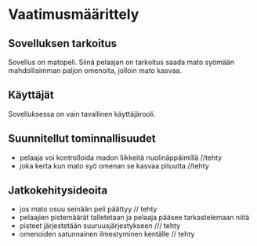 # Vaatimusmäärittely
## Sovelluksen tarkoitus
Sovellus on matopeli. Siinä pelaajan on tarkoitus saada mato syömään mahdollisimman paljon omenoita, jolloin mato kasvaa.
## Käyttäjät
Sovelluksessa on vain tavallinen käyttäjärooli.
## Suunnitellut tominnallisuudet
* pelaaja voi kontrolloida madon liikkeitä nuolinäppäimillä //tehty
* joka kerta kun mato syö omenan se kasvaa pituutta //tehty
## Jatkokehitysideoita
* jos mato osuu seinään peli päättyy // tehty
* pelaajien pistemäärät talletetaan ja pelaaja pääsee tarkastelemaan niitä
* pisteet järjestetään suuruusjärjestykseen /// tehty
* omenoiden satunnainen ilmestyminen kentälle // tehty

